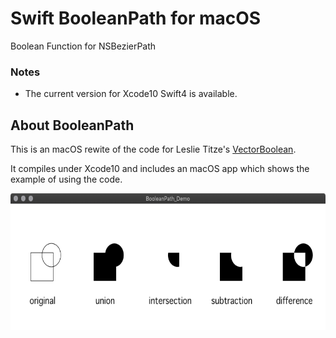 # Swift BooleanPath for macOS
Boolean Function for NSBezierPath

### Notes
- The current version for Xcode10 Swift4 is available.

## About BooleanPath
This is an macOS rewite of the code for Leslie Titze's [VectorBoolean](https://github.com/lrtitze/Swift-VectorBoolean).

It compiles under Xcode10 and includes an macOS app which shows the example of using the code.

<img src="sample.png" width="630" height="219">
